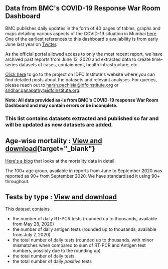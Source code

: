 ## Data from BMC's COVID-19 Response War Room Dashboard


BMC publishes daily updates in the form of 40 pages of tables, graphs and maps detailing various aspects of the COVID-19 situation in Mumbai [here](https://stopcoronavirus.mcgm.gov.in/key-updates-trends). One of the earliest references to this dashboard's availability is from early June last year on [Twitter](https://twitter.com/AshwiniBhide/status/1268604886930857985). 

As the official portal allowed access to only the most recent report, we have archived past reports from June 13, 2020 and extracted data to create time-series datasets of cases, containment, health infrastructure, etc.

[Click here](https://www.idfcinstitute.org/projects/state-capacity/covid-19-city-databases) to go to the project on IDFC Institute's website where you can find detailed posts about the datasets and relevant analyses. For queries, please reach out to harsh.pachisia@idfcinstitute.org or sridhar.ganapathy@idfcinstitute.org. 

**Note: All data provided as-is from BMC's COVID-19 response War Room Dashboard and may contain errors or be incomplete.**


### This list contains datasets extracted and published so far and will be updated as new datasets are added.


## Age-wise mortality : [View and download](https://flatgithub.com/IDFC-Institute/mumbai-covid-data?filename=data%2Fmumbai_c19_age_wise_mortality.csv&sort=Date%2Casc&stickyColumnName=Date){target="_blank"}

[Here's a blog](https://www.idfcinstitute.org/blog/2021/may/covid-19-mortality-data-for-mumbai/) that looks at the mortality data in detail.

The 100+ age group, available in reports from June to September 2020 was reported as 90+ from September 2020. We have standardised it using 90+ throughout.

## Tests by type : [View and download](https://flatgithub.com/IDFC-Institute/mumbai-covid-data?filename=data%2Fmumbai_c19_tests_by_type.csv&sort=Date%2Casc&stickyColumnName=Date)

This dataset contains 

* the number of daily RT-PCR tests (rounded up to thousands, available from May 28, 2020) 
* the number of daily antigen tests (rounded up to thousands, available from July 7, 2020) 
* the total number of daily tests (rounded up to thousands, with minor mismatches when compared to sum of RT-PCR and Antigen test numbers, possibly due to the rounding up)
* the total number of daily tests
* the total number of daily *positive* tests
